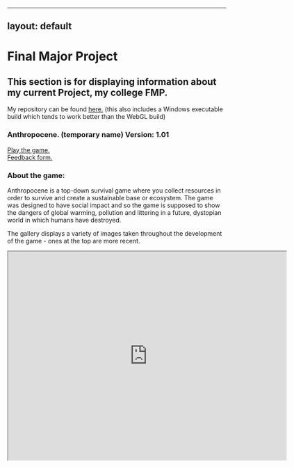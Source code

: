 
---
layout: default
---

# Final Major Project
## This section is for displaying information about my current Project, my college FMP.

My repository can be found [here.](https://github.com/ElliotEserin/Anthropocene-FMP-game) 
(this also includes a Windows executable build which tends to work better than the WebGL build)

### Anthropocene. (temporary name) Version: 1.01 

<a href="game.html"> Play the game. </a>
<br>
[Feedback form.](https://docs.google.com/forms/d/e/1FAIpQLSeBsKZaDSpUHMq6CRjnLrW463o8pFNgcwlY2b0wueJP0v0fKA/viewform?usp=sf_link)

### About the game:

Anthropocene is a top-down survival game where you collect resources in order to survive and create a sustainable base or ecosystem. The game was designed to have social impact and so the game is supposed to show the dangers of global warming, pollution and littering in a future, dystopian world in which humans have destroyed. 

The gallery displays a variety of images taken throughout the development of the game - ones at the top are more recent.

<iframe src="https://drive.google.com/file/d/1qe33vj53H91Plwdx1KWZJyrBVQxHN5IP/preview" width="640" height="480"></iframe>
